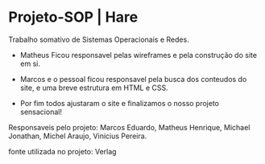 # Projeto-SOP | Hare
 Trabalho somativo de Sistemas Operacionais e Redes.
 - Matheus Ficou responsavel pelas wireframes e pela construção do site em si.
  
 - Marcos e o pessoal ficou responsavel pela busca dos conteudos do site, e uma breve estrutura em HTML e CSS.
  
 - Por fim todos ajustaram o site e finalizamos o nosso projeto sensacional!
  
Responsaveis pelo projeto: Marcos Eduardo, Matheus Henrique, Michael Jonathan, Michel Araujo, Vinicius Pereira.

fonte utilizada no projeto: Verlag
